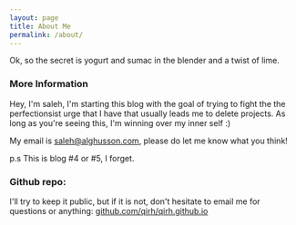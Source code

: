 ```yaml
---
layout: page
title: About Me
permalink: /about/
---
```


Ok, so the secret is yogurt and sumac in the blender and a twist of lime.

### More Information
Hey, I'm saleh, I'm starting this blog with the goal of trying to fight the the perfectionsist urge that I have that usually leads me to delete projects. As long as you're seeing this, I'm winning over my inner self :)

My email is [saleh@alghusson.com](mailto:saleh@alghusson.com), please do let me know what you think!

p.s This is blog #4 or #5, I forget.


### Github repo:
 I'll try to keep it public, but if it is not, don't hesitate to email me for questions or anything:
  [github.com/qirh/qirh.github.io](https://github.com/qirh/qirh.github.io)

